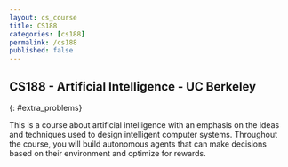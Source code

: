 ```yaml
---
layout: cs_course
title: CS188
categories: [cs188]
permalink: /cs188
published: false
---
```

## CS188 - Artificial Intelligence - UC Berkeley
{: #extra_problems}

This is a course about artificial intelligence with an emphasis on the ideas and techniques used to design intelligent computer systems. Throughout the course, you will build autonomous agents that can make decisions based on their environment and optimize for rewards.
